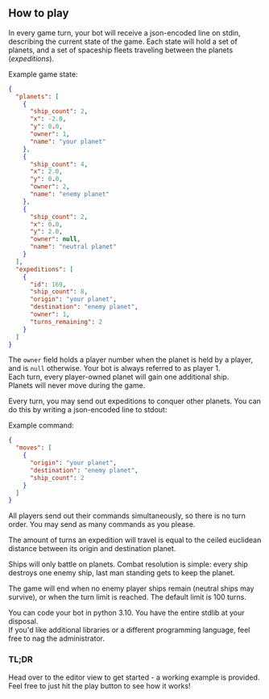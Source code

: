 ## How to play

In every game turn, your bot will receive a json-encoded line on stdin, describing the current
state of the game. Each state will hold a set of planets, and a set of spaceship fleets
traveling between the planets (_expeditions_).

Example game state:

```json
{
  "planets": [
    {
      "ship_count": 2,
      "x": -2.0,
      "y": 0.0,
      "owner": 1,
      "name": "your planet"
    },
    {
      "ship_count": 4,
      "x": 2.0,
      "y": 0.0,
      "owner": 2,
      "name": "enemy planet"
    },
    {
      "ship_count": 2,
      "x": 0.0,
      "y": 2.0,
      "owner": null,
      "name": "neutral planet"
    }
  ],
  "expeditions": [
    {
      "id": 169,
      "ship_count": 8,
      "origin": "your planet",
      "destination": "enemy planet",
      "owner": 1,
      "turns_remaining": 2
    }
  ]
}
```

The `owner` field holds a player number when the planet is held by a player, and is
`null` otherwise. Your bot is always referred to as player 1.  
Each turn, every player-owned planet will gain one additional ship.  
Planets will never move during the game.

Every turn, you may send out expeditions to conquer other planets. You can do this by writing
a json-encoded line to stdout:

Example command:

```json
{
  "moves": [
    {
      "origin": "your planet",
      "destination": "enemy planet",
      "ship_count": 2
    }
  ]
}
```

All players send out their commands simultaneously, so there is no turn order. You may send as
many commands as you please.

The amount of turns an expedition will travel is equal to the ceiled euclidean distance
between its origin and destination planet.

Ships will only battle on planets. Combat resolution is simple: every ship destroys one enemy
ship, last man standing gets to keep the planet.

The game will end when no enemy player ships remain (neutral ships may survive), or when the
turn limit is reached. The default limit is 100 turns.

You can code your bot in python 3.10. You have the entire stdlib at your disposal.  
If you'd like additional libraries or a different programming language, feel free to nag the administrator.

### TL;DR

Head over to the editor view to get started - a working example is provided.  
Feel free to just hit the play button to see how it works!

